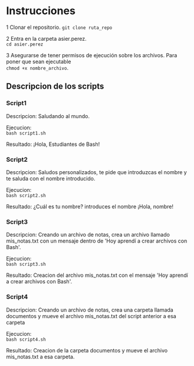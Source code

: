 # Instrucciones
1 Clonar el repositorio. 
```git clone ruta_repo```

2 Entra en la carpeta asier.perez.    
```cd asier.perez```

3 Asegurarse de tener permisos de ejecución sobre los archivos. Para poner que sean ejecutable   
  ```chmod +x nombre_archivo```.

## Descripcion de los scripts
### Script1 
Descripcion: Saludando al mundo.

Ejecucion:   
```bash script1.sh```  

Resultado: ¡Hola, Estudiantes de Bash!

### Script2
Descripcion: Saludos personalizados, te pide que introduzcas el nombre y te saluda con el nombre introducido.

Ejecucion:   
```bash script2.sh```  

Resultado: ¿Cuál es tu nombre? introduces el nombre
¡Hola, nombre!

### Script3
Descripcion: Creando un archivo de notas, crea un archivo llamado mis_notas.txt con un mensaje dentro de 'Hoy aprendí a crear archivos con Bash'.

Ejecucion:   
```bash script3.sh```

Resultado: Creacion del archivo mis_notas.txt con el mensaje 'Hoy aprendí a crear archivos con Bash'.

### Script4
Descripcion: Creando un archivo de notas, crea una carpeta llamada documentos y mueve el archivo mis_notas.txt del script anterior a esa carpeta

Ejecucion:   
```bash script4.sh```

Resultado: Creacion de la carpeta documentos y mueve el archivo mis_notas.txt a esa carpeta.